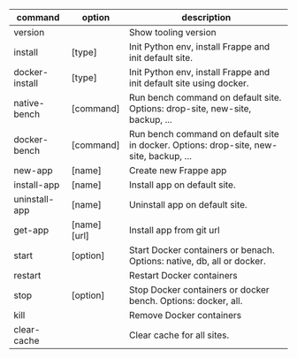 | command        | option       | description                                                                            |
| -------------- | ------------ | -------------------------------------------------------------------------------------- |
| version        |              | Show tooling version                                                                   |
| install        | [type]       | Init Python env, install Frappe and init default site.                                 |
| docker-install | [type]       | Init Python env, install Frappe and init default site using docker.                    |
| native-bench   | [command]    | Run bench command on default site. Options: drop-site, new-site, backup, ...           |
| docker-bench   | [command]    | Run bench command on default site in docker. Options: drop-site, new-site, backup, ... |
| new-app        | [name]       | Create new Frappe app                                                                  |
| install-app    | [name]       | Install app on default site.                                                           |
| uninstall-app  | [name]       | Uninstall app on default site.                                                         |
| get-app        | [name] [url] | Install app from git url                                                               |
| start          | [option]     | Start Docker containers or benach. Options: native, db, all or docker.                 |
| restart        |              | Restart Docker containers                                                              |
| stop           | [option]     | Stop Docker containers or docker bench. Options: docker, all.                          |
| kill           |              | Remove Docker containers                                                               |
| clear-cache    |              | Clear cache for all sites.                                                             |
